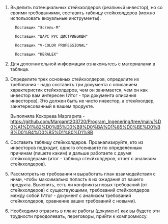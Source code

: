 1. Выделить потенциальных стейкхолдеров (реальный инвестор), но со своими требованиями, составить таблицу стейкхолдеров (можно использовать визуальные инструменты).

         Поставщик "Эстель-М"

         Поставщик "ШАРС РУС ДИСТРИБЬЮШН"

         Поставщик "V-COLOR PROFESSIONAL"

         Поставщик "KERALEX"

3. Для дополнительной информации ознакомьтесь с материалами в таблице.

4. Определите трех основных стейкхолдеров, определите их требования - надо составить три документа с описанием характеристик стейкхолдеров, чем он занимается, чем он как инвестор вам интересен (Итог - три документа описания инвесторов). Это должен быть не чисто инвестор, а стекйхолдер, заинтересованный в вашем продукте.

   Выполняла Кокорева Маргарита -
https://github.com/Margaret203720/Program_Ingenering/tree/main/%D0%A1%D1%82%D0%B5%D0%B9%D0%BA%D1%85%D0%BE%D0%BB%D0%B4%D0%B5%D1%80%D1%8B

5. Составить таблицу стейкхолдеров. Проанализируйте, кто из инвесторов подходит, одного отсеиваете по определённым причинам (пишете каким) и дальше работаете с двумя стейкхолдерами (итог - таблица стекйхолдеров, отчет с анализом стейкхолдеров).

6. Рассмотреть их требования и выработать план взаимодействия с ними, чтобы максимально попасть в их ожидания от вашего продукта. Выяснить, есть ли конфликты новых требований (от стейкхолдеров) с существующими, требований стейкхолдеров между собой (Итог - документ с анализом требований стейкхолдеров, сравнение ваших требований с новыми).

7. Необходимо отразить в плане работы (документ) как вы будете эти трудности преодолевать, переговоры, прийти к компромиссу.
